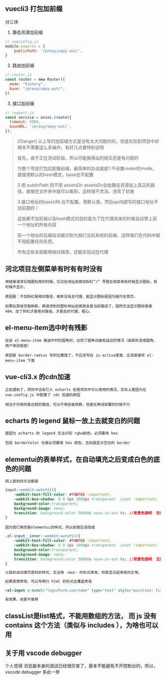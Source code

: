 ## vuecli3 打包加前缀
  
分三块

1. 静态资源加前缀
```js
// vueconfig.js
module.exports = {
    publicPath: '/proxy/xqxy-out/',
}
```
2. 路由加前缀
```js
// router.js
const router = new Router({
  mode: "history",
  base: "/proxy/xqxy-out/",
})
```
3. 接口加前缀
```js
// request.js
const service = axios.create({
  timeout: 5000,
  baseURL: '/proxy/xqxy-out/',
});
```
> [!Danger]
> 以上写的加前缀方式是没有太大问题的的，但是实际到项目中却根本不需要这么多操作，有好几点要特别说明
>
> 首先，由于正在测试阶段，所以可能我得出的结论还是有问题的
>
> 为整个项目打包后配置前缀，最简单的办法就是1.不设置router的mode，直接用默认的hash模式，base也不配置
>
> 2.用 publicPath 而不用 assetsDir assetsDir会给静态资源加上真正的路径，直接在文件夹中就可以看到，这样很不灵活，违背了初衷
>
> 3.接口地址的baseURL也不配置，用默认值，然后api内部写的接口地址不加前面的 / 
>
> 这些都不加前缀以及hash模式的目的是为了在代理进来的时候自动带上前一个地址的所有内容
>
> 前一个地址的后缀自动被识别为我们当前系统的前缀，这样我们在代码中就不用配置任何东西，
>
> 所有这些全部都用相对路径，还能实现动态代理


## 河北项目左侧菜单有时有有时没有
```
用链接请求后端图标库的时候，忘记在地址前面加斜杠“/” 导致左侧菜单有时候显示图标，有时候不显示，

原因是：不加斜杠是相对路径，根本没有走代理，能显示图标是因为碰巧在首页，

如果在其他页面刷新，再请求到的图标地址前面就会是当前路径了，固然无法显示图标直接404，加了斜杠才是绝对路径，才是走的代理，粗心。
```
## el-menu-item选中时有残影
```
在给 el-menu-item 做选中时的圆角时，出现了圆角动画有延迟的情况（由矩形变成圆角，用户体验很差）

原因是 border-radius 写的位置错了，不应该写在 is-active里面，应该直接写 el-menu-item 下面
```
## vue-cli3.x 的cdn加速
```
之前遇到了，项目中没有引入 echarts 但是项目中可以使用的情况，实际上是因为在 vue.config.js 中配置了 cdn 加速的原因

相当于你用的是远程的路径，可以不用安装依赖，但是在离线部署的时候不行
```
## echarts 的 legend 鼠标一放上去就变白的问题
```
是因为 echarts 的 legend 无法识别 rgba颜色，必须要用 hex

包括 borderColor 也是必须要用 hex 颜色，否则就显示空白的 border
```
## elementui的表单样式，在自动填充之后变成白色的底色的问题
```
网上查到的方法都是
```
```css
input:-webkit-autofill{
    -webkit-text-fill-color: #74BFE6 !important;
    -webkit-box-shadow: 0 0 0px 1000px transparent  inset !important;
    background-color:transparent;
    background-image: none;
    transition: background-color 50000s ease-in-out 0s; //背景色透明  生效时长  过渡效果  启用时延迟的时间
}
```
```
因为我们用的是elementui的样式，所以前面应该改成
```
```css
.el-input__inner:-webkit-autofill{
    -webkit-text-fill-color: #74BFE6 !important;
    -webkit-box-shadow: 0 0 0px 1000px transparent  inset !important;
    background-color:transparent;
    background-image: none;
    transition: background-color 50000s ease-in-out 0s; //背景色透明  生效时长  过渡效果  启用时延迟的时间
}
```
```html
火狐的自动填充密码的样式，无法用 -moz- 的形式来改，但是显示起来相对正常。

如果真想修改，可以写两行 html 的形式去覆盖修改 

<el-input v-model="loginForm.username" type="text" style="position: fixed; bottom: -9999px; display: none;"></el-input>

有效果，但是不推荐
```

## classList是list格式，不能用数组的方法， 而 js 没有 contains 这个方法（类似与 includes ），为啥也可以用


## 关于用 vscode debugger
个人觉得 浏览器本身的调试已经很厉害了，基本不能避免不开控制台的，所以，vscode debugger 多此一举